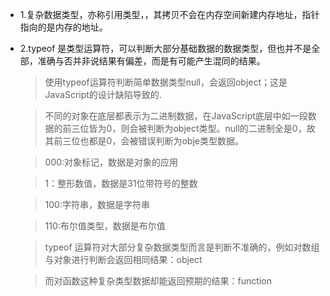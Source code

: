 - 1.复杂数据类型，亦称引用类型，，其拷贝不会在内存空间新建内存地址，指针指向的是内存的地址。

- 2.typeof 是类型运算符，可以判断大部分基础数据的数据类型，但也并不是全部，准确与否并非说结果有偏差，而是有可能产生混同的结果。

    >使用typeof运算符判断简单数据类型null，会返回object；这是JavaScript的设计缺陷导致的.

    >不同的对象在底层都表示为二进制数据，在JavaScript底层中如一段数据的前三位皆为0，则会被判断为object类型。null的二进制全是0，故其前三位也都是0，会被错误判断为obje类型数据。

    >000:对象标记，数据是对象的应用

    >1：整形数值，数据是31位带符号的整数

    >100:字符串，数据是字符串

    >110:布尔值类型，数据是布尔值
    

    >typeof 运算符对大部分复杂数据类型而言是判断不准确的，例如对数组与对象进行判断会返回相同结果：object

    >而对函数这种复杂类型数据却能返回预期的结果：function